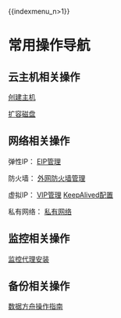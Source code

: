 {{indexmenu_n>1}}

# 常用操作导航

## 云主机相关操作

[创建主机](/compute/uhost/guide/common#创建主机)

[扩容磁盘](/compute/uhost/guide/disk#扩容磁盘)

## 网络相关操作

弹性IP： [EIP管理](/network/unet/eip)

防火墙： [外网防火墙管理](/network/unet/firewall/index)

虚拟IP： [VIP管理](/network/unet/vip/index)
[KeepAlived配置](/compute/uhost/public/keepalived)

私有网络： [私有网络](/network/vpc/index)

## 监控相关操作

[监控代理安装](/management_monitor/umon/agent)

## 备份相关操作

[数据方舟操作指南](/storage_cdn/uda/common)
